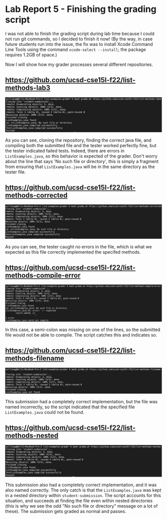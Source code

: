 # Lab Report 5 - Finishing the grading script

I was not able to finish the grading script during lab time because I could not run git commands, so I decided to finish it now! (By the way, in case future students run into the issue, the fix was to install Xcode Command Line Tools using the command `xcode-select --install`; the package requires 1.2GB of space.)

Now I will show how my grader processes several different repositories.

## https://github.com/ucsd-cse15l-f22/list-methods-lab3

![Image](list-methods-lab3.png)

As you can see, cloning the repository, finding the correct java file, and compiling both the submitted file and the tester worked perfectly fine, but the tester indicated failed tests. Indeed, there are errors in `ListExamples.java`, so this behavior is expected of the grader. Don't worry about the line that says 'No such file or directory', this is simply a fragment from ensuring that `ListExamples.java` will be in the same directory as the tester file.

## https://github.com/ucsd-cse15l-f22/list-methods-corrected

![Image](list-methods-corrected.png)

As you can see, the tester caught no errors in the file, which is what we expected as this file correctly implemented the specifed methods.

## https://github.com/ucsd-cse15l-f22/list-methods-compile-error

![Image](list-methods-compile-error.png)

In this case, a semi-colon was missing on one of the lines, so the submitted file would not be able to compile. The script catches this and indicates so.

## https://github.com/ucsd-cse15l-f22/list-methods-filename

![Image](list-methods-filename.png)

This submission had a completely correct implementation, but the file was named incorrectly, so the script indicated that the specified file `ListExamples.java` could not be found.

## https://github.com/ucsd-cse15l-f22/list-methods-nested

![Image](list-methods-nested.png)

This submission also had a completely correct implementation, and it was also named correctly. The only catch is that the `ListExamples.java` was kept in a nested directory within `student-submission`. The script accounts for this situation, and succeeds at finding the file even within nested directories (this is why we see the odd "No such file or directory" message on a lot of these). The submission gets graded as normal and passes.